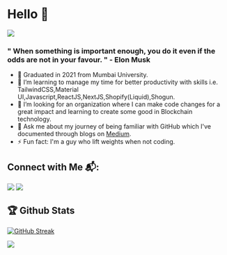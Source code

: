 # Hello 👋
 ![](https://komarev.com/ghpvc/?username=Virajj28&color=blue&style=plastic)
### " When something is important enough, you do it even if the odds are not in your favour. " - Elon Musk
- 🔭 Graduated in 2021 from Mumbai University.
- 🌱 I’m learning to manage my time for better productivity with skills i.e. TailwindCSS,Material UI,Javascript,ReactJS,NextJS,Shopify(Liquid),Shogun.
- 🤔 I’m looking for an organization where I can make code changes for a great impact and learning to create some good in Blockchain technology.
- 💬 Ask me about my journey of being familiar with GitHub which I've documented through blogs on [Medium](https://viraj28j.medium.com/). 
- ⚡ Fun fact: I'm a guy who lift weights when not coding.

## Connect with Me 📬:
<p align="left">
 <a href = "https://www.linkedin.com/in/viraj-jadhav-b717121b7/"><img src="https://img.icons8.com/fluent/36/000000/linkedin.png"></a> 
 <a href = "https://twitter.com/VirajJa83062455?s=09/"><img src="https://img.icons8.com/fluent/36/000000/twitter.png"></a>
 </p>
 
 ## 🏆 Github Stats
 
 <div>
 
  [![GitHub Streak](http://github-readme-streak-stats.herokuapp.com?user=Virajj28&theme=dark&date_format=j%20M%5B%20Y%5D)](https://git.io/streak-stats)

  <img src="https://github-readme-stats.vercel.app/api?username=Virajj28&&show_icons=true&title_color=88c0d0&icon_color=a3be8c&text_color=88c0d0&bg_color=2e3440">
 
 </div>
 
<!--  <img src="https://activity-graph.herokuapp.com/graph?username=Virajj28&bg_color=2B213A&color=E5289E&line=DA5B0B&point=E1E8EB">  -->
 
<!-- ![snake gif](https://github.com/Virajj28/Virajj28/blob/output/github-contribution-grid-snake.gif) -->
